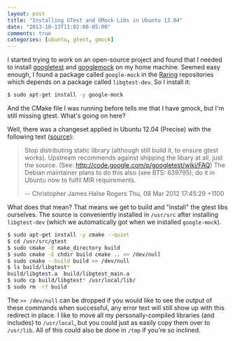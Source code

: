 ```yaml
---
layout: post
title: "Installing GTest and GMock Libs in Ubuntu 13.04"
date: "2013-10-13T11:02:00-05:00"
comments: true
categories: [ubuntu, gtest, gmock]
---
```


I started trying to work on an open-source project and found that I needed to install [googletest](https://code.google.com/p/googletest/) and [googlemock](https://code.google.com/p/googlemock/) on my home machine. Seemed easy enough, I found a package called `google-mock` in the [Raring](http://packages.ubuntu.com/raring/google-mock) repositories which depends on a package called `libgtest-dev`. So I install it:

``` bash
$ sudo apt-get install -y google-mock
```

And the CMake file I was running before tells me that I have gmock, but I'm still missing gtest. What's going on here?

Well, there was a changeset applied in Ubuntu 12.04 (Precise) with the following text ([source](http://www.ubuntuupdates.org/package/core/precise/universe/base/gtest)):

>   Stop distributing static library (although still build it, to ensure gtest 
>   works). Upstream recommends against shipping the libary at all, just the 
>   source. (See: http://code.google.com/p/googletest/wiki/FAQ) 
>   The Debian maintainer plans to do this also (see BTS: 639795); do it in 
>   Ubuntu now to fulfil MIR requirements.
>
> -- Christopher James Halse Rogers Thu, 08 Mar 2012 17:45:29 +1100

What does that mean? That means we get to build and "install" the gtest libs ourselves. The source is conveniently installed in `/usr/src` after installing `libgtest-dev` (which we automatically got when we installed `google-mock`).

``` bash Installing gtest libs
$ sudo apt-get install -y cmake --quiet
$ cd /usr/src/gtest
$ sudo cmake -E make_directory build
$ sudo cmake -E chdir build cmake .. >> /dev/null
$ sudo cmake --build build >> /dev/null
$ ls build/libgtest*
build/libgtest.a  build/libgtest_main.a
$ sudo cp build/libgtest* /usr/local/lib/
$ sudo rm -rf build
```

The `>> /dev/null` can be dropped if you would like to see the output of these commands when successful, any error text will still show up with this redirect in place. I like to move all my personally-compiled libraries (and includes) to `/usr/local`, but you could just as easily copy them over to `/usr/lib`. All of this could also be done in `/tmp` if you're so inclined.

